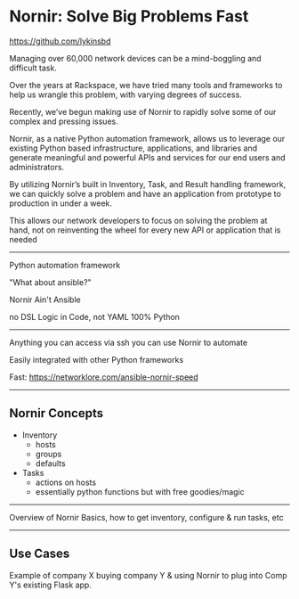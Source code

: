 # Nornir: Solve Big Problems Fast

<https://github.com/lykinsbd>

Managing over 60,000 network devices can be a mind-boggling and difficult task.

Over the years at Rackspace, we have tried many tools and frameworks to help us
wrangle this problem, with varying degrees of success.

Recently, we’ve begun making use of Nornir to rapidly solve some of our complex
and pressing issues.

Nornir, as a native Python automation framework, allows us to leverage our
existing Python based infrastructure, applications, and libraries and generate
meaningful and powerful APIs and services for our end users and administrators.

By utilizing Nornir’s built in Inventory, Task, and Result handling framework,
we can quickly solve a problem and have an application from prototype to
production in under a week.

This allows our network developers to focus on solving the problem at hand, not
on reinventing the wheel for every new API or application that is needed

---

Python automation framework

"What about ansible?"

Nornir Ain't Ansible

no DSL
Logic in Code, not YAML
100% Python

---

Anything you can access via ssh you can use Nornir to automate

Easily integrated with other Python frameworks

Fast: <https://networklore.com/ansible-nornir-speed>

---

## Nornir Concepts

- Inventory
  - hosts
  - groups
  - defaults
- Tasks
  - actions on hosts
  - essentially python functions but with free goodies/magic

---

Overview of Nornir Basics, how to get inventory, configure & run tasks, etc

---

## Use Cases

Example of company X buying company Y & using Nornir to plug into Comp Y's existing Flask app.
